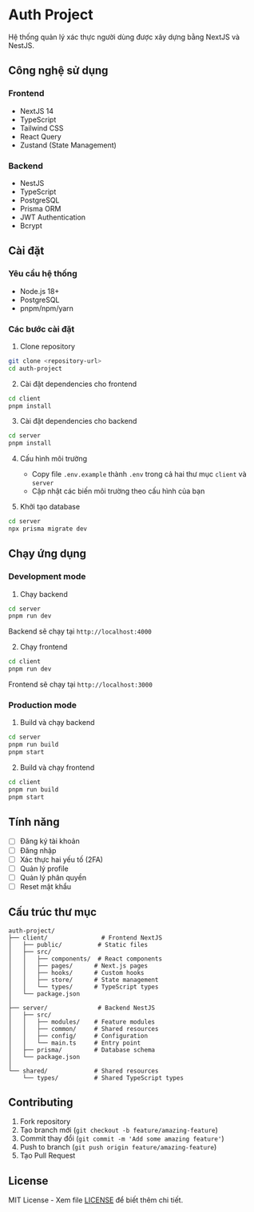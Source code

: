 # Auth Project

Hệ thống quản lý xác thực người dùng được xây dựng bằng NextJS và NestJS.

## Công nghệ sử dụng

### Frontend
- NextJS 14
- TypeScript
- Tailwind CSS
- React Query
- Zustand (State Management)

### Backend
- NestJS
- TypeScript
- PostgreSQL
- Prisma ORM
- JWT Authentication
- Bcrypt

## Cài đặt

### Yêu cầu hệ thống
- Node.js 18+ 
- PostgreSQL
- pnpm/npm/yarn

### Các bước cài đặt

1. Clone repository
```bash
git clone <repository-url>
cd auth-project
```

2. Cài đặt dependencies cho frontend
```bash
cd client
pnpm install
```

3. Cài đặt dependencies cho backend
```bash
cd server
pnpm install
```

4. Cấu hình môi trường
   - Copy file `.env.example` thành `.env` trong cả hai thư mục `client` và `server`
   - Cập nhật các biến môi trường theo cấu hình của bạn

5. Khởi tạo database
```bash
cd server
npx prisma migrate dev
```

## Chạy ứng dụng

### Development mode

1. Chạy backend
```bash
cd server
pnpm run dev
```
Backend sẽ chạy tại `http://localhost:4000`

2. Chạy frontend
```bash
cd client
pnpm run dev
```
Frontend sẽ chạy tại `http://localhost:3000`

### Production mode

1. Build và chạy backend
```bash
cd server
pnpm run build
pnpm start
```

2. Build và chạy frontend
```bash
cd client
pnpm run build
pnpm start
```

## Tính năng

- [ ] Đăng ký tài khoản
- [ ] Đăng nhập
- [ ] Xác thực hai yếu tố (2FA)
- [ ] Quản lý profile
- [ ] Quản lý phân quyền
- [ ] Reset mật khẩu

## Cấu trúc thư mục

```
auth-project/
├── client/               # Frontend NextJS
│   ├── public/          # Static files
│   ├── src/
│   │   ├── components/  # React components
│   │   ├── pages/      # Next.js pages
│   │   ├── hooks/      # Custom hooks
│   │   ├── store/      # State management
│   │   └── types/      # TypeScript types
│   └── package.json
│
├── server/              # Backend NestJS
│   ├── src/
│   │   ├── modules/    # Feature modules
│   │   ├── common/     # Shared resources
│   │   ├── config/     # Configuration
│   │   └── main.ts     # Entry point
│   ├── prisma/         # Database schema
│   └── package.json
│
└── shared/             # Shared resources
    └── types/          # Shared TypeScript types
```

## Contributing

1. Fork repository
2. Tạo branch mới (`git checkout -b feature/amazing-feature`)
3. Commit thay đổi (`git commit -m 'Add some amazing feature'`)
4. Push to branch (`git push origin feature/amazing-feature`)
5. Tạo Pull Request

## License

MIT License - Xem file [LICENSE](LICENSE) để biết thêm chi tiết.
